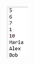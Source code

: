 <img src="https://github.com/hiranfbcj/generics3-tipos-curinga-wildcard-types/blob/main/readme.png" width=50>

